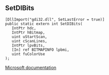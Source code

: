 ## SetDIBits

```
[DllImport("gdi32.dll", SetLastError = true)]
public static extern int SetDIBits(
   IntPtr hdc,
   IntPtr hBitmap,
   uint uStartScan,
   uint cScanLines,
   IntPtr lpvBits,
   [In] ref BITMAPINFO lpbmi,
   uint fuColorUse
);
```

[Microsoft documentation](https://docs.microsoft.com/en-us/windows/win32/api/wingdi/nf-wingdi-setdibits)

